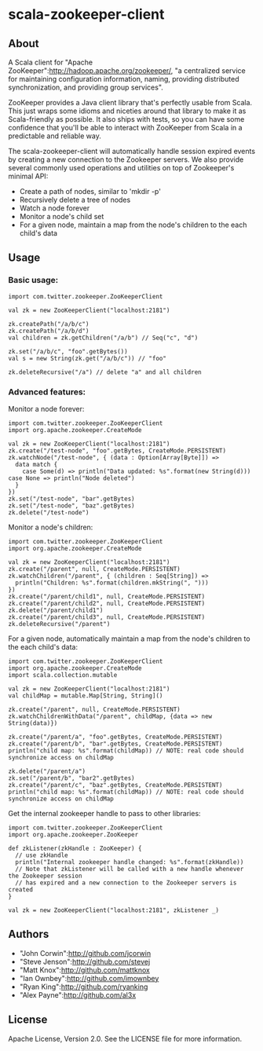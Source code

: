 # scala-zookeeper-client

## About

A Scala client for "Apache ZooKeeper":http://hadoop.apache.org/zookeeper/, "a centralized service for maintaining configuration information, naming, providing distributed synchronization, and providing group services".

ZooKeeper provides a Java client library that's perfectly usable from Scala. This just wraps some idioms and niceties around that library to make it as Scala-friendly as possible. It also ships with tests, so you can have some confidence that you'll be able to interact with ZooKeeper from Scala in a predictable and reliable way.

The scala-zookeeper-client will automatically handle session expired events by creating a new connection to the Zookeeper servers. We also provide several commonly used operations and utilities on top of Zookeeper's minimal API:

* Create a path of nodes, similar to 'mkdir -p'
* Recursively delete a tree of nodes
* Watch a node forever
* Monitor a node's child set
* For a given node, maintain a map from the node's children to the each child's data

## Usage

### Basic usage:

    import com.twitter.zookeeper.ZooKeeperClient

    val zk = new ZooKeeperClient("localhost:2181")

    zk.createPath("/a/b/c")
    zk.createPath("/a/b/d")
    val children = zk.getChildren("/a/b") // Seq("c", "d")

    zk.set("/a/b/c", "foo".getBytes())
    val s = new String(zk.get("/a/b/c")) // "foo"

    zk.deleteRecursive("/a") // delete "a" and all children

### Advanced features:

Monitor a node forever:

    import com.twitter.zookeeper.ZooKeeperClient
    import org.apache.zookeeper.CreateMode

    val zk = new ZooKeeperClient("localhost:2181")
    zk.create("/test-node", "foo".getBytes, CreateMode.PERSISTENT)
    zk.watchNode("/test-node", { (data : Option[Array[Byte]]) =>
      data match {
        case Some(d) => println("Data updated: %s".format(new String(d)))
	case None => println("Node deleted")
      }
    })
    zk.set("/test-node", "bar".getBytes)
    zk.set("/test-node", "baz".getBytes)
    zk.delete("/test-node")

Monitor a node's children:

    import com.twitter.zookeeper.ZooKeeperClient
    import org.apache.zookeeper.CreateMode

    val zk = new ZooKeeperClient("localhost:2181")
    zk.create("/parent", null, CreateMode.PERSISTENT)
    zk.watchChildren("/parent", { (children : Seq[String]) =>
      println("Children: %s".format(children.mkString(", ")))
    })
    zk.create("/parent/child1", null, CreateMode.PERSISTENT)
    zk.create("/parent/child2", null, CreateMode.PERSISTENT)
    zk.delete("/parent/child1")
    zk.create("/parent/child3", null, CreateMode.PERSISTENT)
    zk.deleteRecursive("/parent")

For a given node, automatically maintain a map from the node's children to the each child's data:

    import com.twitter.zookeeper.ZooKeeperClient
    import org.apache.zookeeper.CreateMode
    import scala.collection.mutable

    val zk = new ZooKeeperClient("localhost:2181")
    val childMap = mutable.Map[String, String]()

    zk.create("/parent", null, CreateMode.PERSISTENT)
    zk.watchChildrenWithData("/parent", childMap, {data => new String(data)})

    zk.create("/parent/a", "foo".getBytes, CreateMode.PERSISTENT)
    zk.create("/parent/b", "bar".getBytes, CreateMode.PERSISTENT)
    println("child map: %s".format(childMap)) // NOTE: real code should synchronize access on childMap

    zk.delete("/parent/a")
    zk.set("/parent/b", "bar2".getBytes)
    zk.create("/parent/c", "baz".getBytes, CreateMode.PERSISTENT)
    println("child map: %s".format(childMap)) // NOTE: real code should synchronize access on childMap

Get the internal zookeeper handle to pass to other libraries:

    import com.twitter.zookeeper.ZooKeeperClient
    import org.apache.zookeeper.ZooKeeper

    def zkListener(zkHandle : ZooKeeper) {
      // use zkHandle
      println("Internal zookeeper handle changed: %s".format(zkHandle))
      // Note that zkListener will be called with a new handle whenever the Zookeeper session
      // has expired and a new connection to the Zookeeper servers is created
    }

    val zk = new ZooKeeperClient("localhost:2181", zkListener _)

## Authors

* "John Corwin":http://github.com/jcorwin
* "Steve Jenson":http://github.com/stevej
* "Matt Knox":http://github.com/mattknox
* "Ian Ownbey":http://github.com/imownbey
* "Ryan King":http://github.com/ryanking
* "Alex Payne":http://github.com/al3x

## License

Apache License, Version 2.0. See the LICENSE file for more information.
